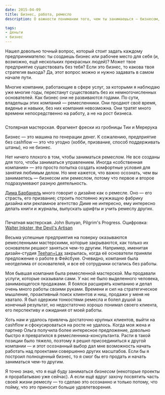 ```yaml
---
date: 2015-04-09
title: Бизнес, работа, ремесло
description: О важности понимании того, чем ты занимаешься — бизнесом, созданием рабочего места для себя, ремеслом

tags:
- деньги
- бизнес
---
```


Нашел довольно точный вопрос, который стоит задать каждому предпринимателю: ты создаешь бизнес или рабочее место для себя (и, возможно, ещё нескольких прекрасных людей)? Может твое предприятие существовать без тебя? Если это бизнес, то какова твоя стратегия выхода? Да, этот вопрос можно и нужно задавать в самом начале пути.

Многие компании, работающие в сфере услуг, за которыми я наблюдаю уже многие годы, перестанут существовать без их немногочисленных основателей. Как бизнес они не развиваются годами. По сути, владельцы этих компаний — ремесленники. Они продают своё время, виденье и навыки, без них компания невозможна. Они тратят много времени непосредственно на работу, а не на рост бизнеса. 

<!--more-->

<div class="illustration"><img src="/images/20150409-egypt.jpg" alt="" ></div>

<p class="legend legend--center">Столярная мастерская. Фрагмент фрески из гробницы Тии и Мерерука</p>

Бизнес — это машина по генерации денег. К сожалению, предприятие без cashflow — это что угодно (хобби, призвание, способ поддерживать штаны), но не бизнес.


Нет ничего плохого в том, чтобы заниматься ремеслом. Не все созданы для того, чтобы заниматься управлением. Иногда «собственная компания» — это просто попытка создать комфортные условия для занятия любимым делом. Но мне кажется, что важно осознать, чем вы занимаетесь — бизнесом или ремеслом, потому что первое и второе подразумевают разную деятельность.  

[Дима Барбанель](http://www.dimabarbanel.com/) много говорит о дизайне как о ремесле. Оно — его страсть, его призвание; строить постоянно жужжащую фабрику дизайна или рекламное агентство Диме не интересно, ему интересно делать книги и журналы, выпускать шрифты и учить ремеслу других.

<div class="illustration"><img src="/images/20150409-printers.jpg" alt="" ></div>

<p class="legend legend--center">Печатная мастерская.  John Bunyan, Pilgrim's Progress. Оцифровка: <a href="http://devilsartisan.ca/">Walter Inkster, the Devil's Artisan</a></p>

Весьма успешные предприятия на поверку оказываются ремесленными мастерскими, которые закрываются, как только их основатели решают заняться чем-то другим. Например, именитая дизайн-студия [Teehan+Lax](http://www.teehanlax.com) закрылась, когда её основатели приняли предложение о работе в Фейсбуке. Очевидно, компания была неотделима от основателей, и все её сотрудники остались без работы.

Моя бывшая компания была ремесленной мастерской. Мы продавали услуги, которые оказывали сами. У нас не было выделенного человека, занимающегося продажами. Я боялся расширять компанию и делал очень много работы своими руками. Времени и сил на стратегическое мышление, проактивный поиск клиентов и ниш,  продажи у меня не хватало. Я был одержим тонкостями ремесла и болел душой за конечный результат, но недостаточно хорошо понимал своего клиента, его перспективу и ожидания от моей работы. 

Хоть нам и удалось привлечь достаточно крупных клиентов, выйти на cashflow и сфокусироваться на росте не удалось. Когда моя жена и партнер Ольга получила более интересное предложение, довольно быстро я превратился в ремесленника-консультанта. Расти в такой позиции было тяжело, поэтому я решил присоединиться к другой компании — и этот осознанный выбор дал мне возможность начать работать над проектами совершенно других масштабов. Если бы я построил полноценный бизнес, то я смог бы его продать и начать заниматься чем-то другим. 

Я точно знаю, что я ещё буду заниматься *бизнесом* (некоторые проекты я прорабатываю уже сейчас). А если ещё вдруг захочу посвятить часть своей жизни ремеслу — то сделаю это осознанно и только потому, что пойму, что это приносит больше удовлетворения.
